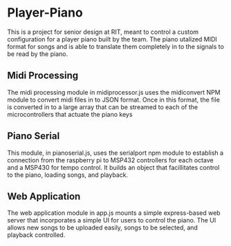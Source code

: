 # Player-Piano

This is a project for senior design at RIT, meant to control a custom configuration for a player piano built by the team.
The piano utalized MIDI format for songs and is able to translate them completely in to the signals to be read by the piano.

## Midi Processing

The midi processing module in midiprocessor.js uses the midiconvert NPM module to convert midi files in to JSON format. Once in this format, the file is converted in to a large array that can be streamed to each of the microcontrollers that actuate the piano keys

## Piano Serial

This module, in pianoserial.js, uses the serialport npm module to establish a connection from the raspberry pi to MSP432 controllers for each octave and a MSP430 for tempo control. It builds an object that facillitates control to the piano, loading songs, and playback. 

## Web Application

The web application module in app.js mounts a simple express-based web server that incorporates a simple UI for users to control the piano. The UI allows new songs to be uploaded easily, songs to be selected, and playback controlled.